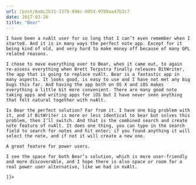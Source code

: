 ```yaml
---
url: /post/8a8c2b31-3379-496c-905d-9789aa47b3c7
date: 2017-03-20
title: "Bear"
---
```


<div class="kg-card-markdown">

  <p>

    I have been a nvAlt user for so long that I can’t even remember when I started. And it is in many ways the perfect note app. Except for it being kind of old, and very hard to make money off because of many GPL related reasons.

  </p>

  

  <p>

    I chose to move everything over to Bear, when it came out, to again re-assess everything when Brett Terpstra finally releases BitWriter, the app that is going to replace nvAlt. Bear is a fantastic app in many aspects. It looks good, is easy to use and I have not met any big bugs this far. And having the app both on OS X and iOS makes everything a little bit more convenient. There are many good note taking apps and writing apps for iOS but I have never seen anything that felt natural together with nvAlt.

  </p>

  

  <p>

    Is Bear the perfect solution? Far from it. I have one big problem with it, and if BitWriter is more or less identical to bear but solves this problem, then I’ll switch. And that is the combined search and create note feature of nvAlt. It does one thing, you can type in the search field to search for notes and hit enter; if you found anything it will select the note, and if not it will create a new one.

  </p>

  

  <p>

    A great feature for power users.

  </p>

  

  <p>

    I see the space for both Bear’s solution, which is more user-friendly and more discoverable, and I hope there is also space or room for a real power user alternative, like we had in nvAlt.

  </p>

  

  <p>

    ]]>

  </p>

</div>